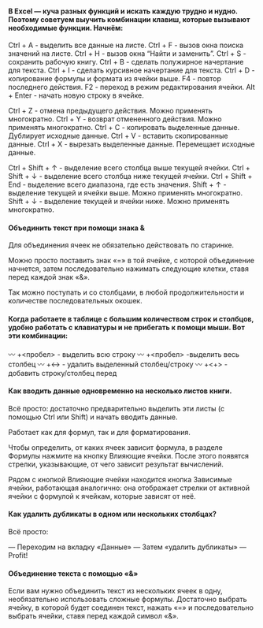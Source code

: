 #### В Excel — куча разных функций и искать каждую трудно и нудно. Поэтому советуем выучить комбинации клавиш, которые вызывают необходимые функции. Начнём:

Ctrl + A - выделить все данные на листе.
Ctrl + F - вызов окна поиска значений на листе.
Ctrl + H - вызов окна “Найти и заменить”.
Ctrl + S - сохранить рабочую книгу.
Ctrl + B - сделать полужирное начертание для текста.
Ctrl + I - сделать курсивное начертание для текста.
Ctrl + D - копирование формулы и формата из ячейки выше.
F4 - повтор последнего действия.
F2 - переход в режим редактирования ячейки.
Alt + Enter - начать новую строку в ячейке.

Ctrl + Z - отмена предыдущего действия. Можно применять многократно.
Ctrl + Y - возврат отмененного действия. Можно применять многократно.
Ctrl + C - копировать выделенные данные. Дублирует исходные данные.
Ctrl + V - вставить скопированные данные.
Ctrl + X - вырезать выделенные данные. Перемещает исходные данные.

Ctrl + Shift + ↑ - выделение всего столбца выше текущей ячейки.
Ctrl + Shift + ↓ - выделение всего столбца ниже текущей ячейки.
Ctrl + Shift + End - выделение всего диапазона, где есть значения.
Shift + ↑ - выделение текущей и ячейки выше. Можно применять многократно.
Shift + ↓ - выделение текущей и ячейки ниже. Можно применять многократно.

#### Объединить текст при помощи знака &

Для объединения ячеек не обязательно действовать по старинке.

Можно просто поставить знак «=» в той ячейке, с которой объединение начнется, затем последовательно нажимать следующие клетки, ставя перед каждой знак «&».

Так можно поступать и со столбцами, в любой продолжительности и количестве последовательных окошек.

#### Когда работаете в таблице с большим количеством строк и столбцов, удобно работать с клавиатуры и не прибегать к помощи мыши. Вот эти комбинации:

〰️ <Shift>+<пробел> - выделить всю строку
〰️ <Ctrl>+<пробел> -выделить весь столбец
〰️ <Ctrl>+<-> - удалить выделенный столбец/строку
〰️ <Ctrl>+<+> - добавить строку/столбец перед 

#### Как вводить данные одновременно на несколько листов книги.

Всё просто: достаточно предварительно выделить эти листы (с помощью Ctrl или Shift) и начать вводить данные.

Работает как для формул, так и для форматирования.

Чтобы определить, от каких ячеек зависит формула, в разделе Формулы нажмите на кнопку Влияющие ячейки. После этого появятся стрелки, указывающие, от чего зависит результат вычислений.

Рядом с кнопкой Влияющие ячейки находится кнопка Зависимые ячейки, работающая аналогично: она отображает стрелки от активной ячейки с формулой к ячейкам, которые зависят от неё.

#### Как удалить дубликаты в одном или нескольких столбцах? 

Всё просто:

— Переходим на вкладку «Данные»
— Затем «удалить дубликаты»
— Profit!

#### Объединение текста с помощью «&»

Если вам нужно объединить текст из нескольких ячеек в одну, необязательно использовать сложные формулы. Достаточно выбрать ячейку, в которой будет соединен текст, нажать «=» и последовательно выбрать ячейки, ставя перед каждой символ «&».